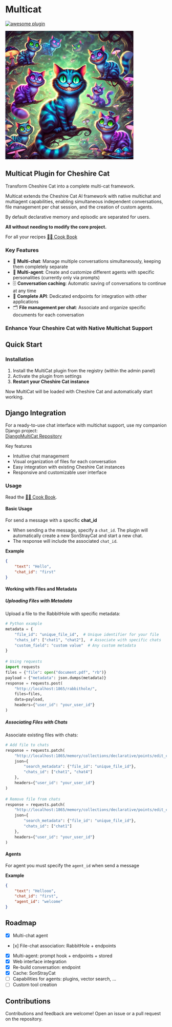 # Multicat

[![awesome plugin](https://custom-icon-badges.demolab.com/static/v1?label=&message=awesome+plugin&color=F4F4F5&style=for-the-badge&logo=cheshire_cat_black)](https://)

<img src="./logo.png" alt="MultiCat" width="400" height="400">

## Multicat Plugin for Cheshire Cat

Transform Cheshire Cat into a complete multi-cat framework.

Multicat extends the Cheshire Cat AI framework with native multichat and multiagent capabilities, enabling simultaneous independent conversations, file management per chat session, and the creation of custom agents.

By default declarative memory and episodic are separated for users.

**All without needing to modify the core project.**

For all your recipes [👨‍🍳 Cook Book](docs/readme.md)

### Key Features

- 💬 **Multi-chat**: Manage multiple conversations simultaneously, keeping them completely separate
- 🤖 **Multi-agent**: Create and customize different agents with specific personalities (currently only via prompts)
- 🗄️ **Conversation caching**: Automatic saving of conversations to continue at any time
- 🐝 **Complete API**: Dedicated endpoints for integration with other applications
- 🗂️ **File management per chat**: Associate and organize specific documents for each conversation

### Enhance Your Cheshire Cat with Native Multichat Support

## Quick Start

### Installation

1. Install the MultiCat plugin from the registry (within the admin panel)
2. Activate the plugin from settings
3. **Restart your Cheshire Cat instance**

Now MultiCat will be loaded with Cheshire Cat and automatically start working.

## Django Integration

For a ready-to-use chat interface with multichat support, use my companion Django project:  
[DjangoMultiCat Repository](https://github.com/davidebizzocchi/DjangoMultiCat)

Key features

- Intuitive chat management
- Visual organization of files for each conversation
- Easy integration with existing Cheshire Cat instances
- Responsive and customizable user interface

### Usage

Read the [👨‍🍳 Cook Book](docs/README.md).

#### Basic Usage

For send a message with a specific **chat_id**

- When sending a the message, specify a `chat_id`. The plugin will automatically create a new SonStrayCat and start a new chat.
- The response will include the associated `chat_id`.

**Example**

```json
{
    "text": "Hello",
    "chat_id": "first"
}
```

#### Working with Files and Metadata

##### Uploading Files with Metadata

Upload a file to the RabbitHole with specific metadata:

```python
# Python example
metadata = {
    "file_id": "unique_file_id",  # Unique identifier for your file
    "chats_id": ["chat1", "chat2"],  # Associate with specific chats
    "custom_field": "custom value"  # Any custom metadata
}

# Using requests
import requests
files = {"file": open("document.pdf", "rb")}
payload = {"metadata": json.dumps(metadata)}
response = requests.post(
    "http://localhost:1865/rabbithole/",
    files=files,
    data=payload,
    headers={"user_id": "your_user_id"}
)
```

##### Associating Files with Chats

Associate existing files with chats:

```python
# Add file to chats
response = requests.patch(
    "http://localhost:1865/memory/collections/declarative/points/edit_chat_ids?mode=add",
    json={
        "search_metadata": {"file_id": "unique_file_id"},
        "chats_id": ["chat1", "chat4"]
    },
    headers={"user_id": "your_user_id"}
)

# Remove file from chats
response = requests.patch(
    "http://localhost:1865/memory/collections/declarative/points/edit_chat_ids?mode=remove",
    json={
        "search_metadata": {"file_id": "unique_file_id"},
        "chats_id": ["chat1"]
    },
    headers={"user_id": "your_user_id"}
)
```

#### Agents

For agent you must specify the `agent_id` when send a message

**Example**

```json
{
    "text": "Hellooo",
    "chat_id": "first",
    "agent_id": "welcome"
}
```

## Roadmap

- [x] Multi-chat agent
- [x] File-chat association: RabbitHole + endpoints
- [x] Multi-agent: prompt hook + endpoints + stored
- [x] Web interface integration
- [x] Re-build conversation: endpoint
- [x] Cache: SonStrayCat
- [ ] Capabilities for agents: plugins, vector search, ...
- [ ] Custom tool creation

## Contributions

Contributions and feedback are welcome! Open an issue or a pull request on the repository.
